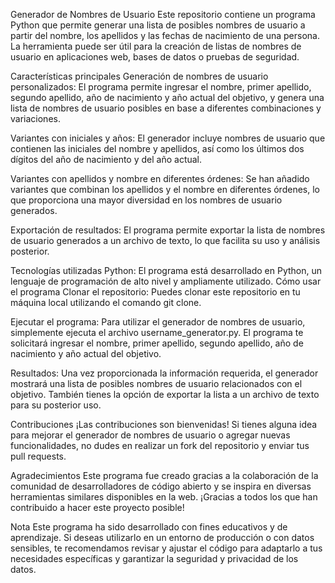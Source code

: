 Generador de Nombres de Usuario
Este repositorio contiene un programa Python que permite generar una lista de posibles nombres de usuario a partir del nombre, los apellidos y las fechas de nacimiento de una persona. La herramienta puede ser útil para la creación de listas de nombres de usuario en aplicaciones web, bases de datos o pruebas de seguridad.

Características principales
Generación de nombres de usuario personalizados: El programa permite ingresar el nombre, primer apellido, segundo apellido, año de nacimiento y año actual del objetivo, y genera una lista de nombres de usuario posibles en base a diferentes combinaciones y variaciones.

Variantes con iniciales y años: El generador incluye nombres de usuario que contienen las iniciales del nombre y apellidos, así como los últimos dos dígitos del año de nacimiento y del año actual.

Variantes con apellidos y nombre en diferentes órdenes: Se han añadido variantes que combinan los apellidos y el nombre en diferentes órdenes, lo que proporciona una mayor diversidad en los nombres de usuario generados.

Exportación de resultados: El programa permite exportar la lista de nombres de usuario generados a un archivo de texto, lo que facilita su uso y análisis posterior.

Tecnologías utilizadas
Python: El programa está desarrollado en Python, un lenguaje de programación de alto nivel y ampliamente utilizado.
Cómo usar el programa
Clonar el repositorio: Puedes clonar este repositorio en tu máquina local utilizando el comando git clone.

Ejecutar el programa: Para utilizar el generador de nombres de usuario, simplemente ejecuta el archivo username_generator.py. El programa te solicitará ingresar el nombre, primer apellido, segundo apellido, año de nacimiento y año actual del objetivo.

Resultados: Una vez proporcionada la información requerida, el generador mostrará una lista de posibles nombres de usuario relacionados con el objetivo. También tienes la opción de exportar la lista a un archivo de texto para su posterior uso.

Contribuciones
¡Las contribuciones son bienvenidas! Si tienes alguna idea para mejorar el generador de nombres de usuario o agregar nuevas funcionalidades, no dudes en realizar un fork del repositorio y enviar tus pull requests.

Agradecimientos
Este programa fue creado gracias a la colaboración de la comunidad de desarrolladores de código abierto y se inspira en diversas herramientas similares disponibles en la web. ¡Gracias a todos los que han contribuido a hacer este proyecto posible!

Nota
Este programa ha sido desarrollado con fines educativos y de aprendizaje. Si deseas utilizarlo en un entorno de producción o con datos sensibles, te recomendamos revisar y ajustar el código para adaptarlo a tus necesidades específicas y garantizar la seguridad y privacidad de los datos.
